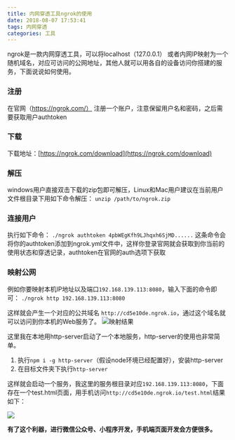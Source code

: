 ```yaml
---
title: 内网穿透工具ngrok的使用
date: 2018-08-07 17:53:41
tags: 内网穿透
categories: 工具
---
```

ngrok是一款内网穿透工具，可以将localhost（127.0.0.1） 或者内网IP映射为一个随机域名，对应可访问的公网地址，其他人就可以用各自的设备访问你搭建的服务，下面说说如何使用。

### 注册
在官网（https://ngrok.com/） 注册一个账户，注意保留用户名和密码，之后需要获取用户authtoken
### 下载
下载地址：[https://ngrok.com/download](https://ngrok.com/download)
<!-- more -->
### 解压
windows用户直接双击下载的zip包即可解压，Linux和Mac用户建议在当前用户文件根目录下用如下命令解压：
`unzip /path/to/ngrok.zip`

### 连接用户
执行如下命令：
`./ngrok authtoken 4pbWEgKfh9LJhqxh6SjMD......`
这条命令会将你的authtoken添加到ngrok.yml文件中，这样你登录官网就会获取到你当前的使用状态和穿透记录，authtoken在官网的auth选项下获取

### 映射公网
例如你要映射本机IP地址以及端口`192.168.139.113:8080`，输入下面的命令即可：
`./ngrok http 192.168.139.113:8080`

这样就会产生一个对应的公共域名 `http://cd5e10de.ngrok.io`，通过这个域名就可以访问到你本机的Web服务了。
![映射结果](https://upload-images.jianshu.io/upload_images/1231991-8d2d58ff6337c6f5.png?imageMogr2/auto-orient/strip%7CimageView2/2/w/500)



这里我在本地用http-server启动了一个本地服务，http-server的使用也非常简单。
1. 执行`npm i -g http-server`（假设node环境已经配置好），安装http-server
2. 在目标文件夹下执行`http-server`

这样就会启动一个服务，我这里的服务根目录对应`192.168.139.113:8080`，下面存在一个test.html页面，用手机访问`http://cd5e10de.ngrok.io/test.html`结果如下：


![](https://upload-images.jianshu.io/upload_images/1231991-c460ea2a3bf8ac81.jpeg?imageMogr2/auto-orient/strip%7CimageView2/2/w/500)


**有了这个利器，进行微信公众号、小程序开发，手机端页面开发会方便很多。**

